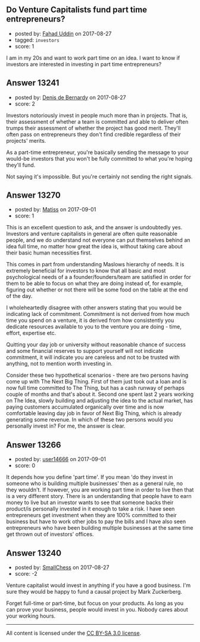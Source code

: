 ## Do Venture Capitalists fund part time entrepreneurs?

- posted by: [Fahad Uddin](https://stackexchange.com/users/160083/fahad-uddin) on 2017-08-27
- tagged: `investors`
- score: 1

I am in my 20s and want to work part time on an idea. I  want to know if investors are interested in investing in part time entrepreneurs?


## Answer 13241

- posted by: [Denis de Bernardy](https://stackexchange.com/users/182468/denis-de-bernardy) on 2017-08-27
- score: 2

Investors notoriously invest in people much more than in projects. That is, their assessment of whether a team is committed and able to deliver often trumps their assessment of whether the project has good merit. They'll often pass on entrepreneurs they don't find credible regardless of their projects' merits.

As a part-time entrepreneur, you're basically sending the message to your would-be investors that you won't be fully committed to what you're hoping they'll fund.

Not saying it's impossible. But you're certainly not sending the right signals.


## Answer 13270

- posted by: [Matiss](https://stackexchange.com/users/1819512/matiss) on 2017-09-01
- score: 1

This is an excellent question to ask, and the answer is undoubtedly yes. Investors and venture capitalists in general are often quite reasonable people, and we do understand not everyone can put themselves behind an idea full time, no matter how great the idea is, without taking care about their basic human necessities first.

This comes in part from understanding Maslows hierarchy of needs. It is extremely beneficial for investors to know that all basic and most psychological needs of a a founder/founders/team are satisfied in order for them to be able to focus on what they are doing instead of, for example, figuring out whether or not there will be some food on the table at the end of the day.

I wholeheartedly disagree with other answers stating that you would be indicating lack of commitment. Commitment is not derived from how much time you spend on a venture, it is derived from how consistently you dedicate resources available to you to the venture you are doing - time, effort, expertise etc.

Quitting your day job or university without reasonable chance of success and some financial reserves to support yourself will not indicate commitment, it will indicate you are careless and not to be trusted with anything, not to mention worth investing in.

Consider these two hypothetical scenarios - there are two persons having come up with The Next Big Thing. First of them just took out a loan and is now full time committed to The Thing, but has a cash runway of perhaps couple of months and that's about it. Second one spent last 2 years working on The Idea, slowly building and adjusting the idea to the actual market, has paying customers accumulated organically over time and is now comfortable leaving day job in favor of Next Big Thing, which is already generating some revenue. In which of these two persons would you personally invest in? For me, the answer is clear.


## Answer 13266

- posted by: [user14666](https://stackexchange.com/users/11671626/user14666) on 2017-09-01
- score: 0

It depends how you define 'part time'. If you mean 'do they invest in someone who is building multiple businesses' then as a general rule, no they wouldn't. If however, you are working part time in order to live then that is a very different story. There is an understanding that people have to earn money to live but an investor wants to see that someone backs their product/is personally invested in it enough to take a risk. I have seen entrepreneurs get investment when they are 100% committed to their business but have to work other jobs to pay the bills and I have also seen entrepreneurs who have been building multiple businesses at the same time get thrown out of investors' offices. 


## Answer 13240

- posted by: [SmallChess](https://stackexchange.com/users/124226/smallchess) on 2017-08-27
- score: -2

Venture capitalist would invest in anything if you have a good business. I'm sure they would be happy to fund a causal project by Mark Zuckerberg.

Forget full-time or part-time, but focus on your products. As long as you can prove your business, people would invest in you. Nobody cares about your working hours.



---

All content is licensed under the [CC BY-SA 3.0 license](https://creativecommons.org/licenses/by-sa/3.0/).
